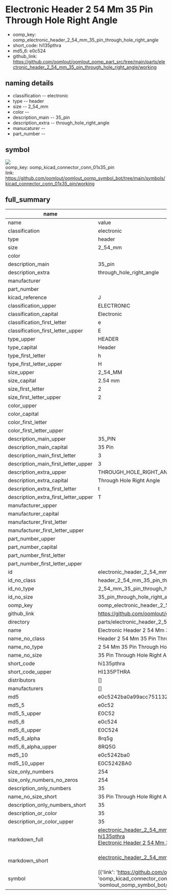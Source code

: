 # Electronic Header 2 54 Mm 35 Pin Through Hole Right Angle

  
* oomp_key: oomp_electronic_header_2_54_mm_35_pin_through_hole_right_angle 
* short_code: hi135pthra
* md5_6: e0c524  
* github_link: https://github.com/oomlout/oomlout_oomp_part_src/tree/main/parts/electronic_header_2_54_mm_35_pin_through_hole_right_angle/working  
## naming details
* classification -- electronic
* type -- header
* size -- 2_54_mm
* color -- 
* description_main -- 35_pin
* description_extra -- through_hole_right_angle
* manucaturer -- 
* part_number -- 



## symbol

![](symbol/{index}}/working/working_600.png)  
oomp_key: oomp_kicad_connector_conn_01x35_pin  
link: https://github.com/oomlout/oomlout_oomp_symbol_bot/tree/main/symbols/kicad_connector_conn_01x35_pin/working  


## full_summary
| name | value | 
| --- | --- | 
| name | value | 
| classification | electronic | 
| type | header | 
| size | 2_54_mm | 
| color |  | 
| description_main | 35_pin | 
| description_extra | through_hole_right_angle | 
| manufacturer |  | 
| part_number |  | 
| kicad_reference | J | 
| classification_upper | ELECTRONIC | 
| classification_capital | Electronic | 
| classification_first_letter | e | 
| classification_first_letter_upper | E | 
| type_upper | HEADER | 
| type_capital | Header | 
| type_first_letter | h | 
| type_first_letter_upper | H | 
| size_upper | 2_54_MM | 
| size_capital | 2.54 mm | 
| size_first_letter | 2 | 
| size_first_letter_upper | 2 | 
| color_upper |  | 
| color_capital |  | 
| color_first_letter |  | 
| color_first_letter_upper |  | 
| description_main_upper | 35_PIN | 
| description_main_capital | 35 Pin | 
| description_main_first_letter | 3 | 
| description_main_first_letter_upper | 3 | 
| description_extra_upper | THROUGH_HOLE_RIGHT_ANGLE | 
| description_extra_capital | Through Hole Right Angle | 
| description_extra_first_letter | t | 
| description_extra_first_letter_upper | T | 
| manufacturer_upper |  | 
| manufacturer_capital |  | 
| manufacturer_first_letter |  | 
| manufacturer_first_letter_upper |  | 
| part_number_upper |  | 
| part_number_capital |  | 
| part_number_first_letter |  | 
| part_number_first_letter_upper |  | 
| id | electronic_header_2_54_mm_35_pin_through_hole_right_angle | 
| id_no_class | header_2_54_mm_35_pin_through_hole_right_angle | 
| id_no_type | 2_54_mm_35_pin_through_hole_right_angle | 
| id_no_size | 35_pin_through_hole_right_angle | 
| oomp_key | oomp_electronic_header_2_54_mm_35_pin_through_hole_right_angle | 
| github_link | https://github.com/oomlout/oomlout_oomp_part_src/tree/main/parts/electronic_header_2_54_mm_35_pin_through_hole_right_angle/working | 
| directory | parts/electronic_header_2_54_mm_35_pin_through_hole_right_angle | 
| name | Electronic Header 2 54 Mm 35 Pin Through Hole Right Angle | 
| name_no_class | Header 2 54 Mm 35 Pin Through Hole Right Angle | 
| name_no_type | 2 54 Mm 35 Pin Through Hole Right Angle | 
| name_no_size | 35 Pin Through Hole Right Angle | 
| short_code | hi135pthra | 
| short_code_upper | HI135PTHRA | 
| distributors | [] | 
| manufacturers | [] | 
| md5 | e0c5242ba0a99acc751132c18aec94d7 | 
| md5_5 | e0c52 | 
| md5_5_upper | E0C52 | 
| md5_6 | e0c524 | 
| md5_6_upper | E0C524 | 
| md5_6_alpha | 8rq5g | 
| md5_6_alpha_upper | 8RQ5G | 
| md5_10 | e0c5242ba0 | 
| md5_10_upper | E0C5242BA0 | 
| size_only_numbers | 254 | 
| size_only_numbers_no_zeros | 254 | 
| description_only_numbers | 35 | 
| name_no_size_short | 35 Pin Through Hole Right Angle | 
| description_only_numbers_short | 35 | 
| description_or_color | 35 | 
| description_or_color_upper | 35 | 
| markdown_full | [electronic_header_2_54_mm_35_pin_through_hole_right_angle](https://github.com/oomlout/oomlout_oomp_part_src/tree/main/parts/electronic_header_2_54_mm_35_pin_through_hole_right_angle/working)<br>[hi135pthra](https://github.com/oomlout/oomlout_oomp_part_src/tree/main/parts/electronic_header_2_54_mm_35_pin_through_hole_right_angle/working)<br>[Electronic Header 2 54 Mm 35 Pin Through Hole Right Angle](https://github.com/oomlout/oomlout_oomp_part_src/tree/main/parts/electronic_header_2_54_mm_35_pin_through_hole_right_angle/working)<br><br> | 
| markdown_short | [electronic_header_2_54_mm_35_pin_through_hole_right_angle](https://github.com/oomlout/oomlout_oomp_part_src/tree/main/parts/electronic_header_2_54_mm_35_pin_through_hole_right_angle/working)<br><br> | 
| symbol | [{'link': 'https://github.com/oomlout/oomlout_oomp_symbol_bot/tree/main/symbols/kicad_connector_conn_01x35_pin', 'oomp_key': 'oomp_kicad_connector_conn_01x35_pin', 'directory': 'oomlout_oomp_symbol_bot/symbols/kicad_connector_conn_01x35_pin//working/working.kicad_sym', 'index': 0}] | 

